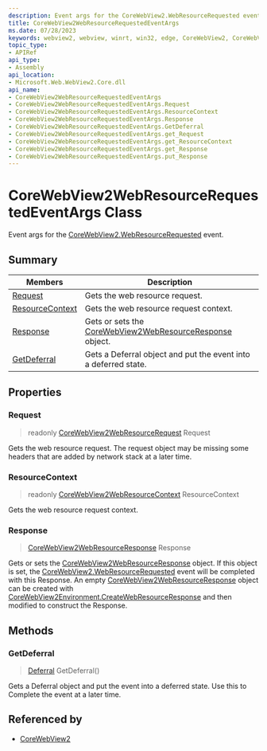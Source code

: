 ```yaml
---
description: Event args for the CoreWebView2.WebResourceRequested event.
title: CoreWebView2WebResourceRequestedEventArgs
ms.date: 07/28/2023
keywords: webview2, webview, winrt, win32, edge, CoreWebView2, CoreWebView2Controller, browser control, edge html, CoreWebView2WebResourceRequestedEventArgs
topic_type:
- APIRef
api_type:
- Assembly
api_location:
- Microsoft.Web.WebView2.Core.dll
api_name:
- CoreWebView2WebResourceRequestedEventArgs
- CoreWebView2WebResourceRequestedEventArgs.Request
- CoreWebView2WebResourceRequestedEventArgs.ResourceContext
- CoreWebView2WebResourceRequestedEventArgs.Response
- CoreWebView2WebResourceRequestedEventArgs.GetDeferral
- CoreWebView2WebResourceRequestedEventArgs.get_Request
- CoreWebView2WebResourceRequestedEventArgs.get_ResourceContext
- CoreWebView2WebResourceRequestedEventArgs.get_Response
- CoreWebView2WebResourceRequestedEventArgs.put_Response
---
```


# CoreWebView2WebResourceRequestedEventArgs Class



Event args for the [CoreWebView2.WebResourceRequested](corewebview2.md#webresourcerequested) event.

## Summary

Members|Description
--|--
[Request](#request) | Gets the web resource request.
[ResourceContext](#resourcecontext) | Gets the web resource request context.
[Response](#response) | Gets or sets the [CoreWebView2WebResourceResponse](corewebview2webresourceresponse.md) object.
[GetDeferral](#getdeferral) | Gets a Deferral object and put the event into a deferred state.

## Properties

### Request

> readonly  [CoreWebView2WebResourceRequest](corewebview2webresourcerequest.md) Request

Gets the web resource request.
The request object may be missing some headers that are added by network stack at a later time.

### ResourceContext

> readonly  [CoreWebView2WebResourceContext](corewebview2webresourcecontext.md) ResourceContext

Gets the web resource request context.

### Response

>  [CoreWebView2WebResourceResponse](corewebview2webresourceresponse.md) Response

Gets or sets the [CoreWebView2WebResourceResponse](corewebview2webresourceresponse.md) object.
If this object is set, the [CoreWebView2.WebResourceRequested](corewebview2.md#webresourcerequested) event will be completed with this Response.
An empty [CoreWebView2WebResourceResponse](corewebview2webresourceresponse.md) object can be created with [CoreWebView2Environment.CreateWebResourceResponse](corewebview2environment.md#createwebresourceresponse) and then modified to construct the Response.



## Methods

### GetDeferral

> [Deferral](/uwp/api/Windows.Foundation.Deferral) GetDeferral()

Gets a Deferral object and put the event into a deferred state.
Use this to Complete the event at a later time.






## Referenced by

- [CoreWebView2](corewebview2.md)
